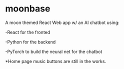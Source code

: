 # moonbase
 A moon themed React Web app w/ an AI chatbot using:
 
 -React for the fronted
 
 -Python for the backend
 
 -PyTorch to build the neural net for the chatbot
 
 *Home page music buttons are still in the works.
